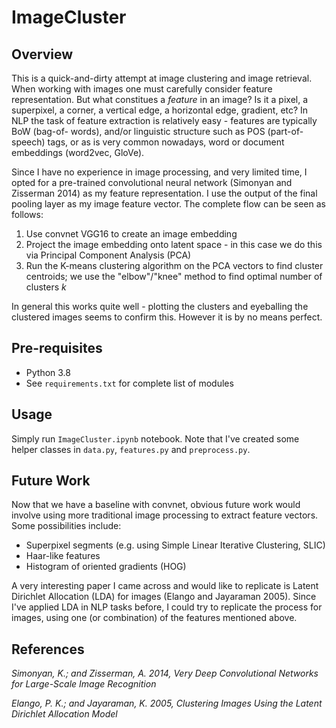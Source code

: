 # ImageCluster

## Overview

This is a quick-and-dirty attempt at image clustering and image retrieval. 
When working with images one must carefully consider feature representation. 
But what constitues a *feature* in an image? Is it a pixel, a superpixel, 
a corner, a vertical edge, a horizontal edge, gradient, etc? In NLP the task 
of feature extraction is relatively easy - features are typically BoW (bag-of-
words), and/or linguistic structure such as POS (part-of-speech) tags, or as 
is very common nowadays, word or document embeddings (word2vec, GloVe).

Since I have no experience in image processing, and very limited time, I opted 
for a pre-trained convolutional neural network (Simonyan and Zisserman 2014) as 
my feature representation. I use the output of the final pooling layer as my 
image feature vector. The complete flow can be seen as follows:

1. Use convnet VGG16 to create an image embedding
2. Project the image embedding onto latent space - in this case we do this via 
Principal Component Analysis (PCA)
3. Run the K-means clustering algorithm on the PCA vectors to find cluster 
centroids; we use the "elbow"/"knee" method to find optimal number of clusters 
*k*

In general this works quite well - plotting the clusters and eyeballing the 
clustered images seems to confirm this. However it is by no means perfect.

## Pre-requisites

- Python 3.8
- See `requirements.txt` for complete list of modules

## Usage

Simply run `ImageCluster.ipynb` notebook. Note that I've created some helper 
classes in `data.py`, `features.py` and `preprocess.py`.

## Future Work

Now that we have a baseline with convnet, obvious future work would involve 
using more traditional image processing to extract feature vectors. Some 
possibilities include:

- Superpixel segments (e.g. using Simple Linear Iterative Clustering, SLIC)
- Haar-like features
- Histogram of oriented gradients (HOG)

A very interesting paper I came across and would like to replicate is Latent 
Dirichlet Allocation (LDA) for images (Elango and Jayaraman 2005). Since I've 
applied LDA in NLP tasks before, I could try to replicate the process for 
images, using one (or combination) of the features mentioned above.

## References

*Simonyan, K.; and Zisserman, A. 2014, Very Deep Convolutional Networks for Large-Scale Image Recognition*

*Elango, P. K.; and Jayaraman, K. 2005, Clustering Images Using the Latent Dirichlet Allocation Model*
